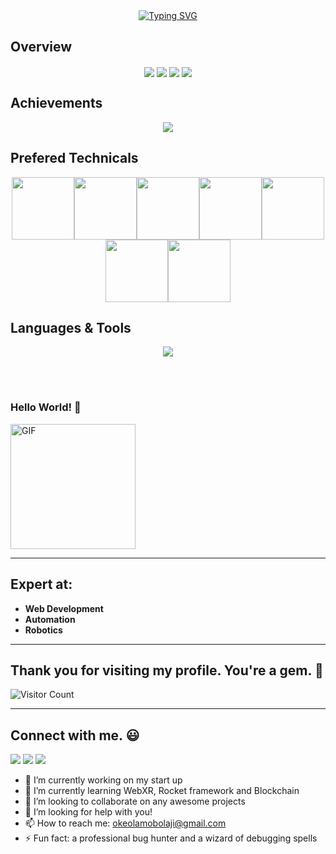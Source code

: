 <div align="center">
<a href="https://git.io/typing-svg"><img src="https://readme-typing-svg.demolab.com?font=Fira+Code&size=23&pause=1000&center=true&width=700&lines=I'm+a+software+developer;3%2B+years+of+experience;Web+development%2C+Automation+and+Robotics;I+code%2C+I+drink+water%2C+and+I+make+awesome+apps;%E2%98%95+Let's+create+something+awesome+together!" alt="Typing SVG" /></a>
</div>

## Overview
<div align="center">
  <img align="center" src="http://github-profile-summary-cards.vercel.app/api/cards/repos-per-language?username=mubarakOke&theme=default" />
  <img align="center" src="http://github-profile-summary-cards.vercel.app/api/cards/most-commit-language?username=mubarakOke&theme=default" />
  <img align="center" src="http://github-profile-summary-cards.vercel.app/api/cards/productive-time?username=mubarakOke&theme=default&utcOffset=8" />
  <img align="center" src="http://github-profile-summary-cards.vercel.app/api/cards/stats?username=mubarakOke&theme=default" />  
</div>

## Achievements
<p align="center">
  <img alig src="https://github-profile-trophy.vercel.app/?username=mubarakOke&column=7" />
</p>

## Prefered Technicals
<p align="center">
  <img src="https://media3.giphy.com/media/ln7z2eWriiQAllfVcn/200w.webp" width="100"><img src="https://i.giphy.com/media/LMt9638dO8dftAjtco/200.webp" width="100"><img src="https://i.giphy.com/media/eNAsjO55tPbgaor7ma/200w.webp" width="100"><img src="https://s11.gifyu.com/images/ezgif.com-gif-maker.gif" width="100"><img src="https://media3.giphy.com/media/kdFc8fubgS31b8DsVu/giphy.webp" width="100"><img src="https://i.giphy.com/media/KzJkzjggfGN5Py6nkT/200.webp" width="100"><img src="https://i.giphy.com/media/IdyAQJVN2kVPNUrojM/200.webp" width="100">
</p>

## Languages & Tools
<p align="center">
  <a href="https://skillicons.dev">
    <img src="https://skillicons.dev/icons?i=html,js,ts,css,materialui,tailwind,bootstrap,threejs,react,redux,nextjs,nodejs,py,django,rust,solidity,mongodb,mysql,postgres,sqlite,redis,md,nginx,powershell,vscode,atom,git,github,linux,heroku,aws,bash,figma,xd,postman,arduino,unreal,visualstudio" />
  </a>
</p>
<br><br>





###   Hello World! :yellow_heart:
<img alt="GIF" src="https://i.pinimg.com/originals/9e/a7/2e/9ea72ef078139ced289852e8a4ea0c5c.gif" width = 200/>

<hr>

## Expert at:

- **Web Development**
- **Automation**
- **Robotics**


<hr>

## Thank you for visiting my profile. You're a gem. :gem:

![Visitor Count](https://profile-counter.glitch.me/mubarakOke/count.svg)

<hr>

## Connect with me. :smiley:

<p>
<a href="https://github.com/mubarakOke"><img src="https://img.shields.io/badge/-mubarakOke-black?logo=github&style=flat-square"/></a>
<a href="https://www.linkedin.com/in/mubarak-okeola-928934217/-19baa0182/?_l=en_US"><img src="https://img.shields.io/badge/-mubarak okeola-black?logo=linkedin&style=flat-square"></a>
<!-- <a href="https://instagram.com/divyasrujana?igshid=esstkghnur2d"><img src="https://img.shields.io/badge/-Divya_Srujana-pink?logo=instagram&style=flat-square"/></a> -->
<a href="mailto:okeolamobolaji@gmail.com"><img src="https://img.shields.io/badge/-okeolamobolaji@gmail.com-black?logo=gmail&style=flat-square"/></a>
<!-- <a href="https://twitter.com/divya_emmadi"><img src="https://img.shields.io/badge/-divya__emmadi-blue?logo=twitter&style=flat-square"/></a> -->
</p>





- 🔭 I’m currently working on my start up
- 🌱 I’m currently learning WebXR, Rocket framework and Blockchain
- 👯 I’m looking to collaborate on any awesome projects
- 🤔 I’m looking for help with you!
- 📫 How to reach me: okeolamobolaji@gmail.com
- ⚡ Fun fact: a professional bug hunter and a wizard of debugging spells